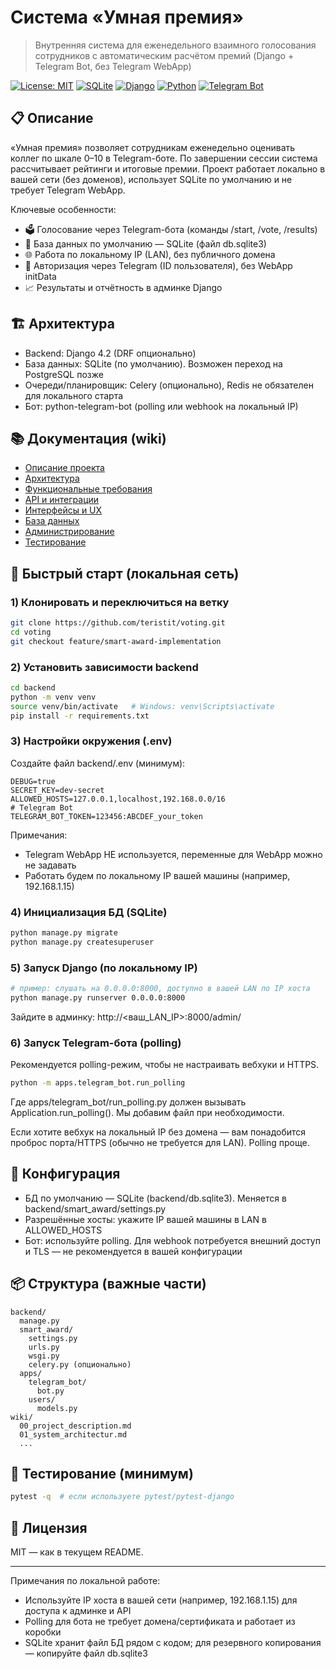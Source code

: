 # Система «Умная премия»

> Внутренняя система для еженедельного взаимного голосования сотрудников с автоматическим расчётом премий (Django + Telegram Bot, без Telegram WebApp)

[![License: MIT](https://img.shields.io/badge/License-MIT-yellow.svg)](https://opensource.org/licenses/MIT)
[![SQLite](https://img.shields.io/badge/DB-SQLite-003B57.svg)](https://www.sqlite.org/index.html)
[![Django](https://img.shields.io/badge/Django-4.2-092E20.svg)](https://www.djangoproject.com/)
[![Python](https://img.shields.io/badge/Python-3.11-blue.svg)](https://www.python.org/)
[![Telegram Bot](https://img.shields.io/badge/Telegram-Bot-26A5E4.svg)](https://core.telegram.org/bots)

## 📋 Описание

«Умная премия» позволяет сотрудникам еженедельно оценивать коллег по шкале 0–10 в Telegram-боте. По завершении сессии система рассчитывает рейтинги и итоговые премии. Проект работает локально в вашей сети (без доменов), использует SQLite по умолчанию и не требует Telegram WebApp.

Ключевые особенности:
- 🗳️ Голосование через Telegram-бота (команды /start, /vote, /results)
- 💾 База данных по умолчанию — SQLite (файл db.sqlite3)
- 🌐 Работа по локальному IP (LAN), без публичного домена
- 🔐 Авторизация через Telegram (ID пользователя), без WebApp initData
- 📈 Результаты и отчётность в админке Django

## 🏗️ Архитектура

- Backend: Django 4.2 (DRF опционально)
- База данных: SQLite (по умолчанию). Возможен переход на PostgreSQL позже
- Очереди/планировщик: Celery (опционально), Redis не обязателен для локального старта
- Бот: python-telegram-bot (polling или webhook на локальный IP)

## 📚 Документация (wiki)

- [Описание проекта](wiki/00_project_description.md)
- [Архитектура](wiki/01_system_architectur.md)
- [Функциональные требования](wiki/02_functional_requirements.md)
- [API и интеграции](wiki/03_API_and_intengration.md)
- [Интерфейсы и UX](wiki/04_interface_and_UX.md)
- [База данных](wiki/05_database.md)
- [Администрирование](wiki/06_administration.md)
- [Тестирование](wiki/07_testing.md)

## 🚀 Быстрый старт (локальная сеть)

### 1) Клонировать и переключиться на ветку
```bash
git clone https://github.com/teristit/voting.git
cd voting
git checkout feature/smart-award-implementation
```

### 2) Установить зависимости backend
```bash
cd backend
python -m venv venv
source venv/bin/activate   # Windows: venv\Scripts\activate
pip install -r requirements.txt
```

### 3) Настройки окружения (.env)
Создайте файл backend/.env (минимум):
```
DEBUG=true
SECRET_KEY=dev-secret
ALLOWED_HOSTS=127.0.0.1,localhost,192.168.0.0/16
# Telegram Bot
TELEGRAM_BOT_TOKEN=123456:ABCDEF_your_token
```
Примечания:
- Telegram WebApp НЕ используется, переменные для WebApp можно не задавать
- Работать будем по локальному IP вашей машины (например, 192.168.1.15)

### 4) Инициализация БД (SQLite)
```bash
python manage.py migrate
python manage.py createsuperuser
```

### 5) Запуск Django (по локальному IP)
```bash
# пример: слушать на 0.0.0.0:8000, доступно в вашей LAN по IP хоста
python manage.py runserver 0.0.0.0:8000
```
Зайдите в админку: http://<ваш_LAN_IP>:8000/admin/

### 6) Запуск Telegram-бота (polling)
Рекомендуется polling-режим, чтобы не настраивать вебхуки и HTTPS.
```bash
python -m apps.telegram_bot.run_polling
```
Где apps/telegram_bot/run_polling.py должен вызывать Application.run_polling(). Мы добавим файл при необходимости.

Если хотите вебхук на локальный IP без домена — вам понадобится проброс порта/HTTPS (обычно не требуется для LAN). Polling проще.

## 🔧 Конфигурация

- БД по умолчанию — SQLite (backend/db.sqlite3). Меняется в backend/smart_award/settings.py
- Разрешённые хосты: укажите IP вашей машины в LAN в ALLOWED_HOSTS
- Бот: используйте polling. Для webhook потребуется внешний доступ и TLS — не рекомендуется в вашей конфигурации

## 📦 Структура (важные части)
```
backend/
  manage.py
  smart_award/
    settings.py
    urls.py
    wsgi.py
    celery.py (опционально)
  apps/
    telegram_bot/
      bot.py
    users/
      models.py
wiki/
  00_project_description.md
  01_system_architectur.md
  ...
```

## 🧪 Тестирование (минимум)
```bash
pytest -q  # если используете pytest/pytest-django
```

## 📄 Лицензия

MIT — как в текущем README.

---

Примечания по локальной работе:
- Используйте IP хоста в вашей сети (например, 192.168.1.15) для доступа к админке и API
- Polling для бота не требует домена/сертификата и работает из коробки
- SQLite хранит файл БД рядом с кодом; для резервного копирования — копируйте файл db.sqlite3